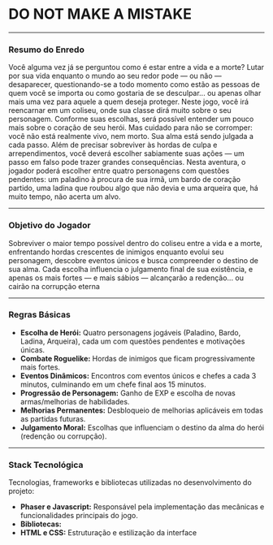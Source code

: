 # DO NOT MAKE A MISTAKE

---

### Resumo do Enredo

Você alguma vez já se perguntou como é estar entre a vida e a morte? Lutar por sua vida enquanto o mundo ao seu redor pode — ou não — desaparecer, questionando-se a todo momento como estão as pessoas de quem você se importa ou como gostaria de se desculpar... ou apenas olhar mais uma vez para aquele a quem deseja proteger. Neste jogo, você irá reencarnar em um coliseu, onde sua classe dirá muito sobre o seu personagem. Conforme suas escolhas, será possível entender um pouco mais sobre o coração de seu herói. Mas cuidado para não se corromper: você não está realmente vivo, nem morto. Sua alma está sendo julgada a cada passo. Além de precisar sobreviver às hordas de culpa e arrependimentos, você deverá escolher sabiamente suas ações — um passo em falso pode trazer grandes consequências.
Nesta aventura, o jogador poderá escolher entre quatro personagens com questões pendentes: um paladino à procura de sua irmã, um bardo de coração partido, uma ladina que roubou algo que não devia e uma arqueira que, há muito tempo, não acerta um alvo.

---

### Objetivo do Jogador

Sobreviver o maior tempo possível dentro do coliseu entre a vida e a morte, enfrentando hordas crescentes de inimigos enquanto evolui seu personagem, descobre eventos únicos e busca compreender o destino de sua alma.
Cada escolha influencia o julgamento final de sua existência, e apenas os mais fortes — e mais sábios — alcançarão a redenção... ou cairão na corrupção eterna

---

### Regras Básicas

* **Escolha de Herói:** Quatro personagens jogáveis (Paladino, Bardo, Ladina, Arqueira), cada um com questões pendentes e motivações únicas.
* **Combate Roguelike:** Hordas de inimigos que ficam progressivamente mais fortes.
* **Eventos Dinâmicos:** Encontros com eventos únicos e chefes a cada 3 minutos, culminando em um chefe final aos 15 minutos.
* **Progressão de Personagem:** Ganho de EXP e escolha de novas armas/melhorias de habilidades.
* **Melhorias Permanentes:** Desbloqueio de melhorias aplicáveis em todas as partidas futuras.
* **Julgamento Moral:** Escolhas que influenciam o destino da alma do herói (redenção ou corrupção).

---

### Stack Tecnológica
Tecnologias, frameworks e bibliotecas utilizadas no desenvolvimento do projeto:
*   **Phaser e Javascript:** Responsável pela implementação das mecânicas e funcionalidades principais do jogo.
*   **Bibliotecas:**
*   **HTML e CSS:** Estruturação e estilização da interface

